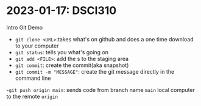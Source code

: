# 2023-01-17: DSCI310
Intro Git Demo

 - `git clone <URL>`:takes what's on github and does a one time download to your computer
 - `git status`: tells you what's going on
 - `git add <FILE>`: add the <FILE>s to the staging area
 - `git commit`: create the commit(aka snapshot)
 - `git commit -m "MESSAGE"`: create the git message directly in the command line

 -`git push origin main`: sends code from branch name `main` local computer to the remote `origin`
